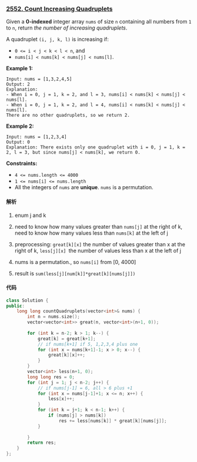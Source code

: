 ### [2552. Count Increasing Quadruplets](https://leetcode.com/problems/count-increasing-quadruplets/)

Given a **0-indexed** integer array `nums` of size `n` containing all numbers from `1` to `n`, return *the number of increasing quadruplets*.

A quadruplet `(i, j, k, l)` is increasing if:

- `0 <= i < j < k < l < n`, and
- `nums[i] < nums[k] < nums[j] < nums[l]`.

 

**Example 1:**

```
Input: nums = [1,3,2,4,5]
Output: 2
Explanation: 
- When i = 0, j = 1, k = 2, and l = 3, nums[i] < nums[k] < nums[j] < nums[l].
- When i = 0, j = 1, k = 2, and l = 4, nums[i] < nums[k] < nums[j] < nums[l]. 
There are no other quadruplets, so we return 2.
```

**Example 2:**

```
Input: nums = [1,2,3,4]
Output: 0
Explanation: There exists only one quadruplet with i = 0, j = 1, k = 2, l = 3, but since nums[j] < nums[k], we return 0.
```

 

**Constraints:**

- `4 <= nums.length <= 4000`
- `1 <= nums[i] <= nums.length`
- All the integers of `nums` are **unique**. `nums` is a permutation.

#### 解析

1. enum j and k

2. need to know how many values greater than `nums[j]` at the right of k, need to know how many values less than `nums[k]` at the left of j

3. preprocessing: `great[k][x]` the number of values greater than x at the right of k, `less[j][x] `the number of values less than x at the left of j

4. nums is a permutation., so `nums[i]` from [0, 4000]

5. result is `sum(less[j][num[k]]*great[k][nums[j]])`

#### 代码

```c++
class Solution {
public:
    long long countQuadruplets(vector<int>& nums) {
        int n = nums.size();
        vector<vector<int>> great(n, vector<int>(n+1, 0));
        
        for (int k = n-2; k > 1; k--) {
            great[k] = great[k+1];
            // if nums[k+1] if 5, 1,2,3,4 plus one
            for (int x = nums[k+1]-1; x > 0; x--) {
                great[k][x]++;
            }
        }
        vector<int> less(n+1, 0);
        long long res = 0;
        for (int j = 1; j < n-2; j++) {
            // if nums[j-1] = 6, all > 6 plus +1
            for (int x = nums[j-1]+1; x <= n; x++) {
                less[x]++;
            }
            for (int k = j+1; k < n-1; k++) {
                if (nums[j] > nums[k])
                    res += less[nums[k]] * great[k][nums[j]];
            }
            
        }
        return res;
    }
};
```
